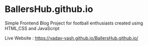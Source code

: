# BallersHub.github.io
Simple Frontend Blog Project for football enthusiasts created using HTML,CSS and JavaScript

Live Website : https://yadav-yash.github.io/BallersHub.github.io/
